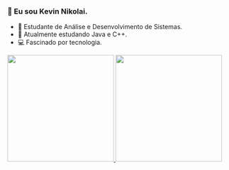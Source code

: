 ### 👋 Eu sou Kevin Nikolai.
  
- 🌱 Estudante de Análise e Desenvolvimento de Sistemas.
- 🧠 Atualmente estudando Java e C++.
- 💻 Fascinado por tecnologia.

<div>
    <a href="https://github.com/kevinveidembaum?tab=repositories">
    <img height="240em" src="https://github-readme-stats.vercel.app/api?username=kevinveidembaum&theme=gotham&show_icons=true">
    <img  height="240em" src="https://github-readme-stats.vercel.app/api/top-langs/?username=kevinveidembaum&theme=gotham&show_icons=true">
</div>

